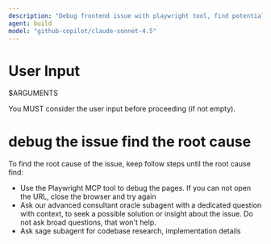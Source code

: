 ```yaml
---
description: "Debug frontend issue with playwright tool, find potential issues, verify work status"
agent: build
model: "github-copilot/claude-sonnet-4.5"
---
```


# User Input

$ARGUMENTS

You MUST consider the user input before proceeding (if not empty).

# debug the issue find the root cause


To find the root cause of the issue, keep follow steps until the root cause find:

- Use the Playwright MCP tool to debug the pages. If you can not open the URL, close the browser and try again
- Ask our advanced consultant oracle subagent with a dedicated question with context, to seek a possible solution or insight about the issue. Do not ask broad questions, that won't help.
- Ask sage subagent for codebase research, implementation details
